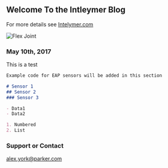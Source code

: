 ## Welcome To the Intleymer Blog

For more details see [Intelymer.com](http://www.intelymer.com)

![Flex Joint](https://github.com/tedoh2366/tedoh2366.github.io/blob/master/FlexJointInstall/Refiner2a.jpg)


### May 10th, 2017

This is a test

```markdown
Example code for EAP sensors will be added in this section

# Sensor 1
## Sensor 2
### Sensor 3

- Data1
- Data2

1. Numbered
2. List
```
### Support or Contact

alex.york@parker.com
